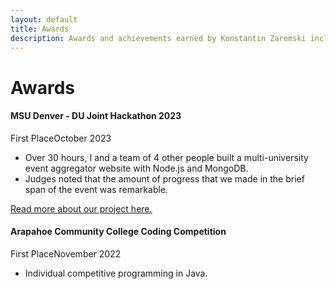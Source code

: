 ```yaml
---
layout: default
title: Awards
description: Awards and achievements earned by Konstantin Zaremski including First Place at MSU Denver-DU Joint Hackathon 2023 and ACC Coding Competition.
---
```


# Awards

<div class="card bg-primary shadow-soft border-light mb-4">
  <div class="card-body">
    <h4>MSU Denver - DU Joint Hackathon 2023</h4>
    <p class="card-text">
      <i class="fas fa-award mr-2"></i>First Place<i class="fas fa-calendar mr-2 ml-3"></i>October 2023<br/>
    </p>
    <ul class="card-text">
      <li>Over 30 hours, I and a team of 4 other people built a multi-university event aggregator website with Node.js and MongoDB.</li>
      <li>Judges noted that the amount of progress that we made in the brief span of the event was remarkable.</li>
    </ul>
    <a class="card-text text-secondary" href="{{ '/projects/hack23/' | relative_url }}">Read more about our project here.</a>
  </div>
</div>

<div class="card bg-primary shadow-soft border-light mb-4">
  <div class="card-body">
    <h4>Arapahoe Community College Coding Competition</h4>
    <p class="card-text">
      <i class="fas fa-award mr-2"></i>First Place<i class="fas fa-calendar mr-2 ml-3"></i>November 2022<br/>
    </p>
    <ul class="card-text">
      <li>Individual competitive programming in Java.</li>
    </ul>
  </div>
</div>
